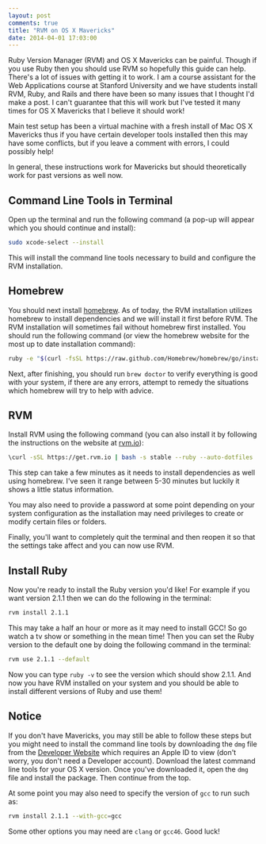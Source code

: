 ```yaml
---
layout: post
comments: true
title: "RVM on OS X Mavericks"
date: 2014-04-01 17:03:00
---
```


Ruby Version Manager (RVM) and OS X Mavericks can be painful. Though if you use
Ruby then you should use RVM so hopefully this guide can help. There's a lot of
issues with getting it to work. I am a course assistant for the Web Applications
course at Stanford University and we have students install RVM, Ruby, and Rails
and there have been so many issues that I thought I'd make a post. I can't
guarantee that this will work but I've tested it many times for OS X Mavericks
that I believe it should work!

<!--more-->

Main test setup has been a virtual machine with a fresh install of Mac OS X
Mavericks thus if you have certain developer tools installed then this may have
some conflicts, but if you leave a comment with errors, I could possibly help!

In general, these instructions work for Mavericks but should theoretically work
for past versions as well now.

## Command Line Tools in Terminal

Open up the terminal and run the following command (a pop-up will appear
which you should continue and install):

```bash
sudo xcode-select --install
```

This will install the command line tools necessary to build and configure the
RVM installation.

## Homebrew

You should next install [homebrew][homebrew]. As of today, the RVM installation
utilizes homebrew to install dependencies and we will install it first before
RVM. The RVM installation will sometimes fail without homebrew first
installed. You should run the following command (or view the homebrew website
for the most up to date installation command):

```bash
ruby -e "$(curl -fsSL https://raw.github.com/Homebrew/homebrew/go/install)"
```

Next, after finishing, you should run `brew doctor` to verify everything is
good with your system, if there are any errors, attempt to remedy the situations
which homebrew will try to help with advice.

## RVM

Install RVM using the following command (you can also install it by following
the instructions on the website at [rvm.io][rvm]):

```bash
\curl -sSL https://get.rvm.io | bash -s stable --ruby --auto-dotfiles
```

This step can take a few minutes as it needs to install dependencies as well
using homebrew. I've seen it range between 5-30 minutes but luckily it shows a
little status information.

You may also need to provide a password at some point depending on your system
configuration as the installation may need privileges to create or modify
certain files or folders.

Finally, you'll want to completely quit the terminal and then reopen it so that
the settings take affect and you can now use RVM.

## Install Ruby

Now you're ready to install the Ruby version you'd like! For example if you want
version 2.1.1 then we can do the following in the terminal:

```bash
rvm install 2.1.1
```

This may take a half an hour or more as it may need to install GCC! So go watch
a tv show or something in the mean time! Then you can set the Ruby version to
the default one by doing the following command in the terminal:

```bash
rvm use 2.1.1 --default
```
Now you can type `ruby -v` to see the version which should show 2.1.1. And now
you have RVM installed on your system and you should be able to install
different versions of Ruby and use them!

## Notice

If you don't have Mavericks, you may still be able to follow these steps but
you might need to install the command line tools by downloading the `dmg` file
from the [Developer Website][apple] which requires an Apple ID to view (don't
worry, you don't need a Developer account). Download the latest command line
tools for your OS X version. Once you've downloaded it, open the `dmg` file and
install the package. Then continue from the top.

At some point you may also need to specify the version of `gcc` to run such as:

```bash
rvm install 2.1.1 --with-gcc=gcc
```

Some other options you may need are `clang` or `gcc46`. Good luck!

[apple]: https://developer.apple.com/downloads/index.action?name=command%20line%20tools
[homebrew]: http://brew.sh/
[rvm]: http://rvm.io/rvm/install
